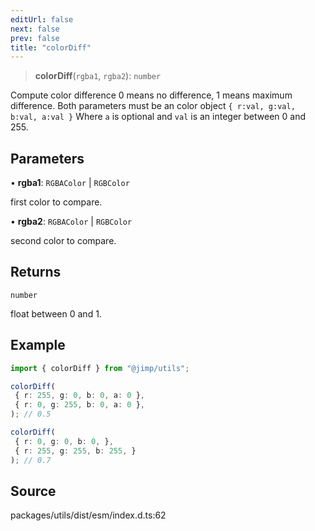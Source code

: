 ```yaml
---
editUrl: false
next: false
prev: false
title: "colorDiff"
---
```


> **colorDiff**(`rgba1`, `rgba2`): `number`

Compute color difference
0 means no difference, 1 means maximum difference.
Both parameters must be an color object `{ r:val, g:val, b:val, a:val }`
Where `a` is optional and `val` is an integer between 0 and 255.

## Parameters

• **rgba1**: `RGBAColor` \| `RGBColor`

first color to compare.

• **rgba2**: `RGBAColor` \| `RGBColor`

second color to compare.

## Returns

`number`

float between 0 and 1.

## Example

```ts
import { colorDiff } from "@jimp/utils";

colorDiff(
 { r: 255, g: 0, b: 0, a: 0 },
 { r: 0, g: 255, b: 0, a: 0 },
); // 0.5

colorDiff(
 { r: 0, g: 0, b: 0, },
 { r: 255, g: 255, b: 255, }
); // 0.7
```

## Source

packages/utils/dist/esm/index.d.ts:62
